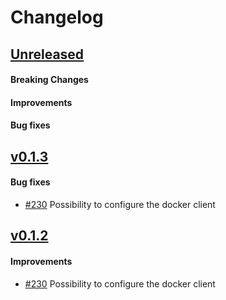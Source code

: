 # Changelog

## [Unreleased](https://github.com/mesg-foundation/js-sdk/releases/tag/%40mesg%runner%40X.X.X)

#### Breaking Changes
#### Improvements
#### Bug fixes

## [v0.1.3](https://github.com/mesg-foundation/js-sdk/releases/tag/%40mesg%runner%400.1.3)

#### Bug fixes

- [#230](https://github.com/mesg-foundation/js-sdk/pull/230) Possibility to configure the docker client

## [v0.1.2](https://github.com/mesg-foundation/js-sdk/releases/tag/%40mesg%runner%400.1.2)

#### Improvements

- [#230](https://github.com/mesg-foundation/js-sdk/pull/230) Possibility to configure the docker client
